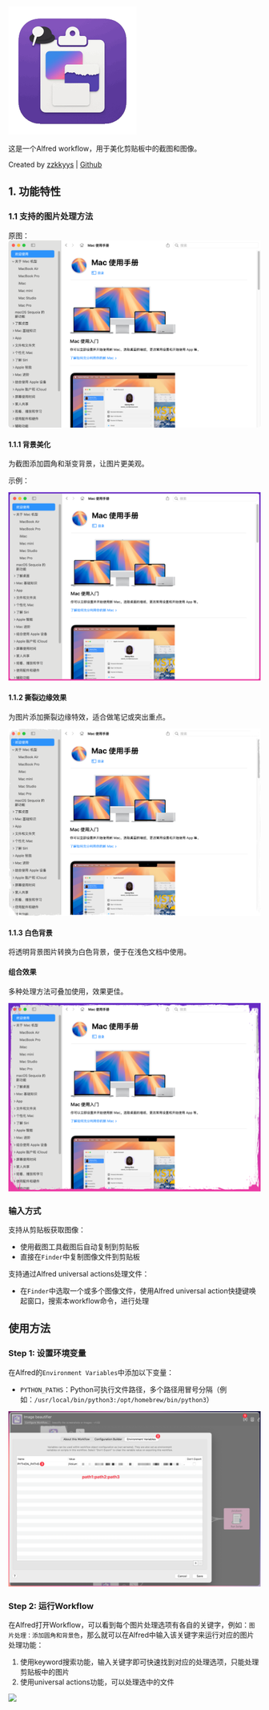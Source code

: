 ![](icon.png)

这是一个Alfred workflow，用于美化剪贴板中的截图和图像。

Created by [zzkkyys](https://github.com/zzkkyys) | [Github](https://github.com/zzkkyys/Alfred-Image-Beautifier) 


## 1. 功能特性

### 1.1 支持的图片处理方法

原图：
![](imgs/CleanShot%202025-09-16%20at%2014.56.50@2x.png)


#### 1.1.1 背景美化
为截图添加圆角和渐变背景，让图片更美观。

示例：

![](imgs/CleanShot%202025-09-16%20at%2014.56.50@2x_beautified.png)


#### 1.1.2 撕裂边缘效果
为图片添加撕裂边缘特效，适合做笔记或突出重点。

![](imgs/CleanShot%202025-09-16%20at%2014.56.50@2x_torn.png)

#### 1.1.3 白色背景
将透明背景图片转换为白色背景，便于在浅色文档中使用。



#### 组合效果
多种处理方法可叠加使用，效果更佳。

![](imgs/CleanShot%202025-09-16%20at%2014.56.50@2x_torn_beautified.png)


### 输入方式

支持从剪贴板获取图像：
- 使用截图工具截图后自动复制到剪贴板
- 直接在`Finder`中复制图像文件到剪贴板

支持通过Alfred universal actions处理文件：
- 在`Finder`中选取一个或多个图像文件，使用Alfred universal action快捷键唤起窗口，搜索本workflow命令，进行处理



## 使用方法

### Step 1: 设置环境变量

在Alfred的`Environment Variables`中添加以下变量：

- `PYTHON_PATHS`：Python可执行文件路径，多个路径用冒号分隔（例如：`/usr/local/bin/python3:/opt/homebrew/bin/python3`）

![环境变量设置](imgs/63b81e1dce7a0fe862d92f7644e12ed0.png)


### Step 2: 运行Workflow


在Alfred打开Workflow，可以看到每个图片处理选项有各自的关键字，例如：`图片处理：添加圆角和背景色`，那么就可以在Alfred中输入该关键字来运行对应的图片处理功能：
1. 使用keyword搜索功能，输入关键字即可快速找到对应的处理选项，只能处理剪贴板中的图片
2. 使用universal actions功能，可以处理选中的文件


![](https://ayyyyy.sbs/2025/09/9912a18c61c9fade61f5fad54fa65ff4.gif)